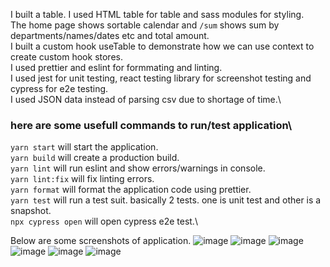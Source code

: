 I built a table. I used HTML table for table and sass modules for styling.\
The home page shows sortable calendar and `/sum` shows sum by departments/names/dates etc and total amount.\
I built a custom hook useTable to demonstrate how we can use context to create custom hook stores.\
I used prettier and eslint for formmating and linting.\
I used jest for unit testing, react testing library for screenshot testing and cypress for e2e testing.\
I used JSON data instead of parsing csv due to shortage of time.\

### here are some usefull commands to run/test application\
`yarn start` will start the application.\
`yarn build` will create a production build.\
`yarn lint` will run eslint and show errors/warnings in console.\
`yarn lint:fix` will fix linting errors.\
`yarn format` will format the application code using prettier.\
`yarn test` will run a test suit. basically 2 tests. one is unit test and other is a snapshot.\
`npx cypress open` will open cypress e2e test.\

Below are some screenshots of application.
![image](https://user-images.githubusercontent.com/21056846/189513222-f8e662b7-713c-43e7-b82b-38e9951f7aeb.png)
![image](https://user-images.githubusercontent.com/21056846/189513231-d6993510-c4dd-472e-b180-031f4ffe4e88.png)
![image](https://user-images.githubusercontent.com/21056846/189513238-8a7bb5f3-a922-48d6-8649-18e4929ef2fb.png)
![image](https://user-images.githubusercontent.com/21056846/189513242-af4ca34d-cb1a-4b75-bbd3-59800e5f4a58.png)
![image](https://user-images.githubusercontent.com/21056846/189513248-68f7292e-768d-46dc-882d-43c871978347.png)
![image](https://user-images.githubusercontent.com/21056846/189513255-db427bf9-e7d2-4f3e-8eff-2e064c537c7e.png)
